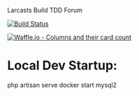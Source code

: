 Larcasts Build TDD Forum

[![Build Status](https://travis-ci.org/jasonhardy/laracasts-forum.svg?branch=master)](https://travis-ci.org/jasonhardy/laracasts-forum)

[![Waffle.io - Columns and their card count](https://badge.waffle.io/jasonhardy/laracasts-forum.svg?columns=all)](https://waffle.io/jasonhardy/laracasts-forum)


Local Dev Startup:
===============================
php artisan serve
docker start mysql2
